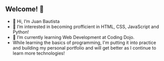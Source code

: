 ## Welcome! 👋
- 👋 Hi, I’m Juan Bautista
- 👀 I’m interested in becoming profficient in HTML, CSS, JavaScript and Python!
- 🌱 I’m currently learning Web Development at Coding Dojo.
- While learning the basics of programming, I'm putting it into practice and building my
personal portfolio and will get better as I continue to learn more technologies!
